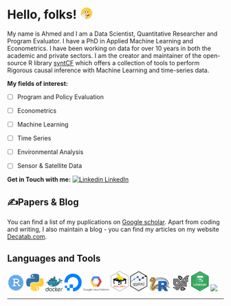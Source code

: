 
# Hello, folks! <img src="./logos/bye-smile.gif" width="30px">

My name is Ahmed and I am a Data Scientist, Quantitative Researcher and Program Evaluator. 
I have a PhD in Applied Machine Learning and Econometrics. I have been working on data for over 10 years in both the academic and private sectors. 
I am the creator and maintainer of the open-source R library [syntCF](https://github.com/athammad/syntCF) which offers a collection of tools to perform Rigorous causal inference with Machine Learning and time-series data.

**My fields of interest:**
- [ ] Program and Policy Evaluation
- [ ] Econometrics
- [ ] Machine Learning
- [ ] Time Series
- [ ] Environmental Analysis
- [ ] Sensor & Satellite Data


**Get in Touch with me:**
[![Linkedin](https://i.stack.imgur.com/gVE0j.png) LinkedIn](https://www.linkedin.com/in/ahmedt-h/)
&nbsp;


## &#x270d;Papers & Blog

You can find a list of my puplications on [Google scholar](https://scholar.google.com/citations?user=uE11zZAAAAAJ&hl=en). Apart from coding and writing, I also maintain a blog - you can find my articles on my website [Decatab.com](https://www.decatab.com).


## Languages and Tools
<p float="left">
<img src="./logos/rstudio.png" width="8%" />
<img src="./logos/python_logo.png" width="8%" />
<img src="./logos/docker.png" width="8%" />
<img src="./logos/do.png" width="8%" /> 
<img src="./logos/gcp.png" width="12%" />   
<img src="./logos/dt.png" width="8%" />
<img src="./logos/ggplot2.png" width="8%" />
<img src="./logos/reticulated_python.png" width="10%" />
<img src="./logos/grf_logo.png" width="8%" />
<img src="./logos/lubridate.png" width="8%" />
<img src="./logos/syntCF.png" width="8%" />
</p>


---


<!--**athammad/athammad** is a ✨ _special_ ✨ repository because its `README.md` (this file) appears on your GitHub profile.
[![Top Langs](https://github-readme-stats.vercel.app/api/top-langs/?username=athammad&layout=compact)](https://github.com/athammad/github-readme-stats)

Here are some ideas to get you started:

- 🔭 I’m currently working on ...
- 🌱 I’m currently learning ...
- 👯 I’m looking to collaborate on ...
- 🤔 I’m looking for help with ...
- 💬 Ask me about ...
- 📫 How to reach me: ...
- 😄 Pronouns: ...
- ⚡ Fun fact: ...
-->
